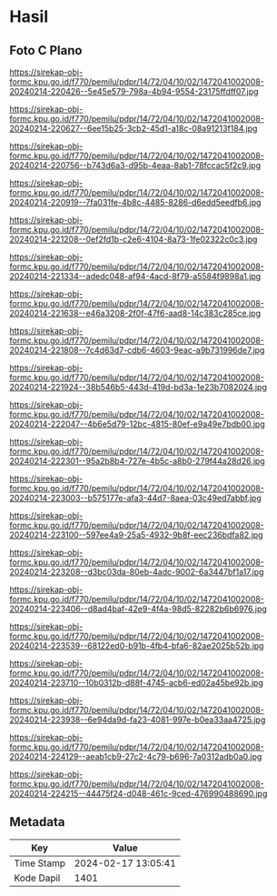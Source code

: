 # Hasil

## Foto C Plano

https://sirekap-obj-formc.kpu.go.id/f770/pemilu/pdpr/14/72/04/10/02/1472041002008-20240214-220426--5e45e579-798a-4b94-9554-23175ffdff07.jpg

https://sirekap-obj-formc.kpu.go.id/f770/pemilu/pdpr/14/72/04/10/02/1472041002008-20240214-220627--6ee15b25-3cb2-45d1-a18c-08a91213f184.jpg

https://sirekap-obj-formc.kpu.go.id/f770/pemilu/pdpr/14/72/04/10/02/1472041002008-20240214-220756--b743d6a3-d95b-4eaa-8ab1-78fccac5f2c9.jpg

https://sirekap-obj-formc.kpu.go.id/f770/pemilu/pdpr/14/72/04/10/02/1472041002008-20240214-220919--7fa031fe-4b8c-4485-8286-d6edd5eedfb6.jpg

https://sirekap-obj-formc.kpu.go.id/f770/pemilu/pdpr/14/72/04/10/02/1472041002008-20240214-221208--0ef2fd1b-c2e6-4104-8a73-1fe02322c0c3.jpg

https://sirekap-obj-formc.kpu.go.id/f770/pemilu/pdpr/14/72/04/10/02/1472041002008-20240214-221334--adedc048-af94-4acd-8f79-a5584f9898a1.jpg

https://sirekap-obj-formc.kpu.go.id/f770/pemilu/pdpr/14/72/04/10/02/1472041002008-20240214-221638--e46a3208-2f0f-47f6-aad8-14c383c285ce.jpg

https://sirekap-obj-formc.kpu.go.id/f770/pemilu/pdpr/14/72/04/10/02/1472041002008-20240214-221808--7c4d63d7-cdb6-4603-9eac-a9b731996de7.jpg

https://sirekap-obj-formc.kpu.go.id/f770/pemilu/pdpr/14/72/04/10/02/1472041002008-20240214-221924--38b546b5-443d-419d-bd3a-1e23b7082024.jpg

https://sirekap-obj-formc.kpu.go.id/f770/pemilu/pdpr/14/72/04/10/02/1472041002008-20240214-222047--4b6e5d79-12bc-4815-80ef-e9a49e7bdb00.jpg

https://sirekap-obj-formc.kpu.go.id/f770/pemilu/pdpr/14/72/04/10/02/1472041002008-20240214-222301--95a2b8b4-727e-4b5c-a8b0-279f44a28d26.jpg

https://sirekap-obj-formc.kpu.go.id/f770/pemilu/pdpr/14/72/04/10/02/1472041002008-20240214-223003--b575177e-afa3-44d7-8aea-03c49ed7abbf.jpg

https://sirekap-obj-formc.kpu.go.id/f770/pemilu/pdpr/14/72/04/10/02/1472041002008-20240214-223100--597ee4a9-25a5-4932-9b8f-eec236bdfa82.jpg

https://sirekap-obj-formc.kpu.go.id/f770/pemilu/pdpr/14/72/04/10/02/1472041002008-20240214-223208--d3bc03da-80eb-4adc-9002-6a3447bf1a17.jpg

https://sirekap-obj-formc.kpu.go.id/f770/pemilu/pdpr/14/72/04/10/02/1472041002008-20240214-223406--d8ad4baf-42e9-4f4a-98d5-82282b6b6976.jpg

https://sirekap-obj-formc.kpu.go.id/f770/pemilu/pdpr/14/72/04/10/02/1472041002008-20240214-223539--68122ed0-b91b-4fb4-bfa6-82ae2025b52b.jpg

https://sirekap-obj-formc.kpu.go.id/f770/pemilu/pdpr/14/72/04/10/02/1472041002008-20240214-223710--10b0312b-d88f-4745-acb6-ed02a45be92b.jpg

https://sirekap-obj-formc.kpu.go.id/f770/pemilu/pdpr/14/72/04/10/02/1472041002008-20240214-223938--6e94da9d-fa23-4081-997e-b0ea33aa4725.jpg

https://sirekap-obj-formc.kpu.go.id/f770/pemilu/pdpr/14/72/04/10/02/1472041002008-20240214-224129--aeab1cb9-27c2-4c79-b696-7a0312adb0a0.jpg

https://sirekap-obj-formc.kpu.go.id/f770/pemilu/pdpr/14/72/04/10/02/1472041002008-20240214-224215--44475f24-d048-461c-9ced-476990488690.jpg


## Metadata

| Key        | Value               |
| ---------- | ------------------- |
| Time Stamp | 2024-02-17 13:05:41 |
| Kode Dapil | 1401                |




